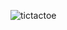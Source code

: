 ![tictactoe](https://github.com/leonunes17/Tic-Tac-Toe/assets/96439824/4b5c06aa-1367-45fd-9339-61f0853c1961)
